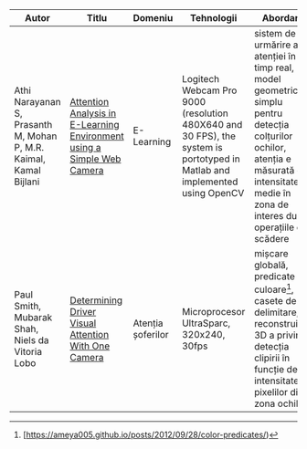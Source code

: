 | Autor | Titlu | Domeniu | Tehnologii | Abordare | Rezultate | Limitări | Comentarii |
| ----------- | ----------- | ----------- | ----------- | ----------- | ----------- | ----------- | ----------- |
| Athi Narayanan S, Prasanth M, Mohan P, M.R. Kaimal, Kamal Bijlani | [Attention Analysis in E-Learning Environment using a Simple Web Camera](https://ieeexplore.ieee.org/stamp/stamp.jsp?tp=&arnumber=6208618) | E-Learning | Logitech Webcam Pro 9000 (resolution 480X640 and 30 FPS), the system is portotyped in Matlab and implemented using OpenCV | sistem de urmărire a atenției în timp real, model geometric simplu pentru detecția colțurilor ochilor, atenția e măsurată ca intensitatea medie în zona de interes după operațiile de scădere | o valoare de 15 e optimă pentru clasificarea stării de atenție | lumina reflectată din ecran poate să afecteze detecția ochilor | sistemul ajută la evaluarea interesului și atenției în legătură cu conținutul E-Learning |
| Paul Smith, Mubarak Shah, Niels da Vitoria Lobo | [Determining Driver Visual Attention With One Camera](https://ieeexplore.ieee.org/stamp/stamp.jsp?tp=&arnumber=1260587) | Atenția șoferilor | Microprocesor UltraSparc, 320x240, 30fps | mișcare globală, predicate de culoare[^1], casete de delimitare, reconstruirea 3D a privirii, detecția clipirii în funcție de intensitatea pixelilor din zona ochilor | 60-100% tracking, în funcție de poziție | uneori, închiderea ochilor este interpretată ca o rotație | sistem pentru urmărirea și estimarea poziției capului folosind o singură cameră poziționată la nivel superior |

[^1]: [https://ameya005.github.io/posts/2012/09/28/color-predicates/)
